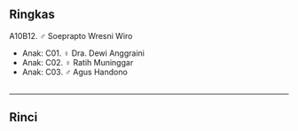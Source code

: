 ## Ringkas

A10B12. ♂ Soeprapto Wresni Wiro
	<br/>

*	Anak: C01. ♀ Dra. Dewi Anggraini
*	Anak: C02. ♀ Ratih Muninggar
*	Anak: C03. ♂ Agus Handono
	<br/><br/>

-- -- --

## Rinci
